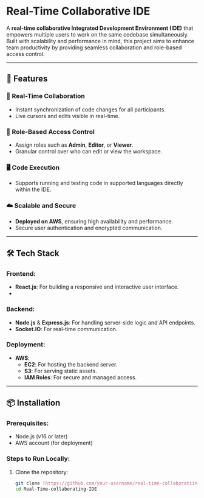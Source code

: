 # Real-Time Collaborative IDE

A **real-time collaborative Integrated Development Environment (IDE)** that empowers multiple users to work on the same codebase simultaneously. Built with scalability and performance in mind, this project aims to enhance team productivity by providing seamless collaboration and role-based access control.

---

## 🚀 Features

### 🔄 Real-Time Collaboration
- Instant synchronization of code changes for all participants.
- Live cursors and edits visible in real-time.

### 🔐 Role-Based Access Control
- Assign roles such as **Admin**, **Editor**, or **Viewer**.
- Granular control over who can edit or view the workspace.

### 🖥️ Code Execution
- Supports running and testing code in supported languages directly within the IDE.

### ☁️ Scalable and Secure
- **Deployed on AWS**, ensuring high availability and performance.
- Secure user authentication and encrypted communication.

---

## 🛠️ Tech Stack

### Frontend:
- **React.js**: For building a responsive and interactive user interface.
- 
### Backend:
- **Node.js** & **Express.js**: For handling server-side logic and API endpoints.
- **Socket.IO**: For real-time communication.

### Deployment:
- **AWS**: 
  - **EC2**: For hosting the backend server.
  - **S3**: For serving static assets.
  - **IAM Roles**: For secure and managed access.

---

## 📦 Installation

### Prerequisites:
- Node.js (v16 or later)
- AWS account (for deployment)

### Steps to Run Locally:
1. Clone the repository:
   ```bash
   git clone [https://github.com/your-username/real-time-collaboratiing-IDE.git](https://github.com/Hverma1206/Real-Time-Collaborating-IDE/new/master?filename=README.md)
   cd Real-Time-collaborating-IDE
